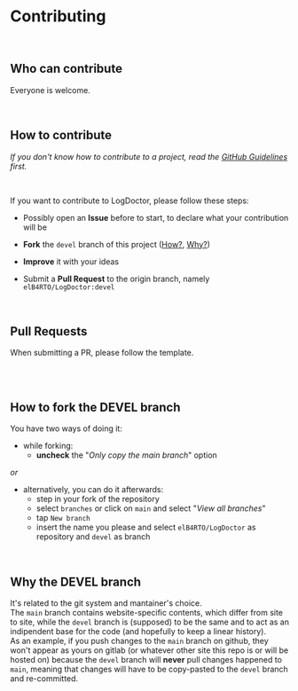 # Contributing

<br/>

## Who can contribute

Everyone is welcome.

<br/>

## How to contribute

*If you don't know how to contribute to a project, read the [GitHub Guidelines](https://docs.github.com/en/get-started/quickstart/contributing-to-projects) first.*

<br/>

If you want to contribute to LogDoctor, please follow these steps:

  - Possibly open an **Issue** before to start, to declare what your contribution will be

  - **Fork** the `devel` branch of this project ([How?](#how-to-fork-the-devel-branch), [Why?](#why-the-devel-branch))

  - **Improve** it with your ideas

  - Submit a **Pull Request** to the origin branch, namely `elB4RTO/LogDoctor:devel`

<br/>

## Pull Requests

When submitting a PR, please follow the template.

<br/><br/>

## How to fork the DEVEL branch

You have two ways of doing it:

- while forking:
  - **uncheck** the "*Only copy the main branch*" option

*or*
     
- alternatively, you can do it afterwards:
  - step in your fork of the repository
  - select `branches` or click on `main` and select "*View all branches*"
  - tap `New branch`
  - insert the name you please and select `elB4RTO/LogDoctor` as repository and `devel` as branch

<br/>

## Why the DEVEL branch

It's related to the git system and mantainer's choice.<br/>
The `main` branch contains website-specific contents, which differ from site to site, while the `devel` branch is (supposed) to be the same and to act as an indipendent base for the code (and hopefully to keep a linear history).<br/>
As an example, if you push changes to the `main` branch on github, they won't appear as yours on gitlab (or whatever other site this repo is or will be hosted on) because the `devel` branch will **never** pull changes happened to `main`, meaning that changes will have to be copy-pasted to the `devel` branch and re-committed.

<br/>
